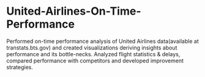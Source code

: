 # United-Airlines-On-Time-Performance
Performed on-time performance analysis of United Airlines data(available at transtats.bts.gov) and created visualizations deriving insights about performance and its bottle-necks. Analyzed flight statistics & delays, compared performance with competitors and developed improvement strategies.
